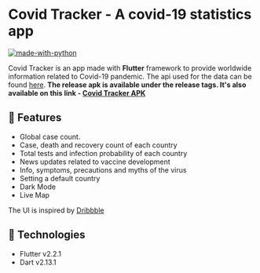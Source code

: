 # Covid Tracker - A covid-19 statistics app

 [![made-with-python](https://img.shields.io/badge/Made%20With-Flutter-blue)](https://flutter.dev/)

Covid Tracker is an app made with **Flutter** framework to provide worldwide information related to Covid-19 pandemic. The api used for the data can be found [here](https://corona.lmao.ninja/docs/). **The release apk is available under the release tags. It's also available on this link - [Covid Tracker APK](https://github.com/zaidmukaddam/Covid-19-Tracker/releases/download/1.0.0/app-release.apk)**

## :iphone: Features

- Global case count.
- Case, death and recovery count of each country
- Total tests and infection probability of each country
- News updates related to vaccine development
- Info, symptoms, precautions and myths of the virus
- Setting a default country
- Dark Mode
- Live Map

The UI is inspired by [Dribbble](https://dribbble.com/shots/10847147-Coronavirus-Covid-19-Dashboard)

## 🚀 Technologies

- Flutter v2.2.1
- Dart v2.13.1
